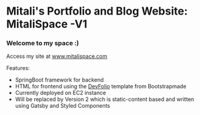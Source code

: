 # Mitali's Portfolio and Blog Website: MitaliSpace -V1

### Welcome to my space :)

Access my site at www.mitalispace.com

Features:
- SpringBoot framework for backend
- HTML for frontend using the [DevFolio](https://bootstrapmade.com/devfolio-bootstrap-portfolio-html-template/) template from Bootstrapmade
- Currently deployed on EC2 instance
- Will be replaced by Version 2 which is static-content based and written using Gatsby and Styled Components
